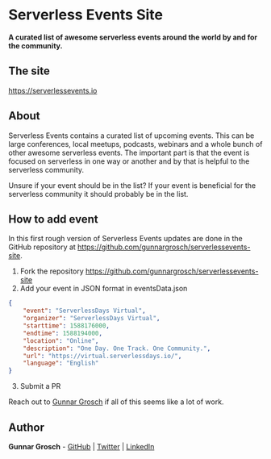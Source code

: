 # Serverless Events Site

**A curated list of awesome serverless events around the world by and for the community.**

## The site

https://serverlessevents.io

## About

Serverless Events contains a curated list of upcoming events. This can be large conferences, local meetups, podcasts, webinars and a whole bunch of other awesome serverless events. The important part is that the event is focused on serverless in one way or another and by that is helpful to the serverless community.

Unsure if your event should be in the list? If your event is beneficial for the serverless community it should probably be in the list.

## How to add event

In this first rough version of Serverless Events updates are done in the GitHub repository at https://github.com/gunnargrosch/serverlessevents-site.

1. Fork the repository https://github.com/gunnargrosch/serverlessevents-site
2. Add your event in JSON format in eventsData.json
```json
{
    "event": "ServerlessDays Virtual",
    "organizer": "ServerlessDays Virtual",
    "starttime": 1588176000,
    "endtime": 1588194000,
    "location": "Online",
    "description": "One Day. One Track. One Community.",
    "url": "https://virtual.serverlessdays.io/",
    "language": "English"
}
```
3. Submit a PR

Reach out to [Gunnar Grosch](https://twitter.com/gunnargrosch) if all of this seems like a lot of work.

## Author

**Gunnar Grosch** - [GitHub](https://github.com/gunnargrosch) | [Twitter](https://twitter.com/gunnargrosch) | [LinkedIn](https://www.linkedin.com/in/gunnargrosch/)